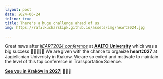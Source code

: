 ```yaml
---
layout: post
date: 2024-06-24
inline: true
title: There's a huge challenge ahead of us
img: https://rafalkucharskipk.github.io/assets/img/heart2024.jpg
     
---
```


Great news after [_hEART2024 conference_](https://heart2024.aalto.fi/) at [**AALTO University**](https://www.aalto.fi/en) which was a big success 👏👏👏👏👏 We are given with the chance to organize **heart2027** at Jagiellonian Univeristy in Kraków. We are so exited and motivate to maintain the level of this top conference in Transportation Science.

[**See you in Kraków in 2027!**](https://rafalkucharskipk.github.io/assets/img/heart2024.jpg) 🎉🎉🎉
